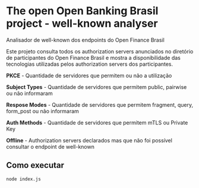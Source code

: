 # The open Open Banking Brasil project - well-known analyser
Analisador de well-known dos endpoints do Open Finance Brasil

Este projeto consulta todos os authorization servers anunciados no diretório de participantes do Open Finance Brasil e mostra a disponibilidade das tecnologias utilizadas pelos authorization servers dos participantes.

**PKCE** - Quantidade de servidores que permitem ou não a utilização

**Subject Types** - Quantidade de servidores que permitem public, pairwise ou não informaram

**Respose Modes** - Quantidade de servidores que permitem fragment, query, form_post ou não informaram

**Auth Methods** - Quantidade de servidores que permitem mTLS ou Private Key

**Offline** - Authorization servers declarados mas que não foi possível consultar o endpoint de well-known

## Como executar

```
node index.js
```
